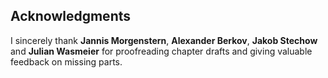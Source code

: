 ## Acknowledgments

I sincerely thank **Jannis Morgenstern**, **Alexander Berkov**, **Jakob Stechow** and **Julian Wasmeier** for proofreading chapter drafts and giving valuable feedback on missing parts.
